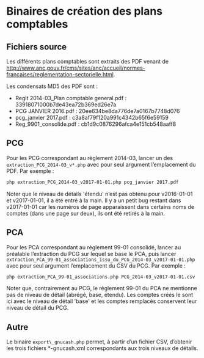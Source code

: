 Binaires de création des plans comptables
=========================================

Fichiers source
---------------

Les différents plans comptables sont extraits des PDF venant de http://www.anc.gouv.fr/cms/sites/anc/accueil/normes-francaises/reglementation-sectorielle.html.

Les condensats MD5 des PDF sont :

- Reglt 2014-03\_Plan comptable general.pdf : 33918071000b7de43ea72b369ed26e7a
- PCG JANVIER 2016.pdf : 20ee634be8da776de7a0167b7748d076
- pcg\_janvier 2017.pdf : c3a8af79f120a991c4342b65f6e59159
- Reg\_9901\_consolide.pdf : cb1d9c0876296afca4e151cb548aaff8

PCG
---

Pour les PCG correspondant au règlement 2014-03, lancer un des `extraction_PCG_2014-03_v*.php` avec pour seul argument l’emplacement du PDF. Par exemple :

```sh
php extraction_PCG_2014-03_v2017-01-01.php pcg_janvier 2017.pdf
```

Noter que le niveau de détails 'étendu' n’est pas obtenu pour v2016-01-01 et v2017-01-01, il a été entré à la main. Il y a un petit bug restant dans v2017-01-01 car les numéros de page apparaissent dans certains noms de comptes (dans une page sur deux), ils ont été retirés à la main.

PCA
---

Pour les PCA correspondant au règlement 99-01 consolidé, lancer au préalable l’extraction du PCG sur lequel se base le PCA, puis lancer `extraction_PCA_99-01_associations_issu_du_PCG_2014-03_v2017-01-01.php` avec pour seul argument l’emplacement du CSV du PCG. Par exemple :

```sh
php extraction_PCA_99-01_associations.php PCG_2014-03_v2017-01-01.csv
```

Noter que, contrairement au PCG, le règlement 99-01 du PCA ne mentionne pas de niveau de détail (abrégé, base, étendu). Les comptes créés le sont ici avec le niveau de détail 'base' et les comptes remplacés conservent leur niveau de détail du PCG.

Autre
-----

Le binaire `export\_gnucash.php` permet, à partir d’un fichier CSV, d’obtenir les trois fichiers \*-gnucash.xml correspondants aux trois niveaux de détails.
